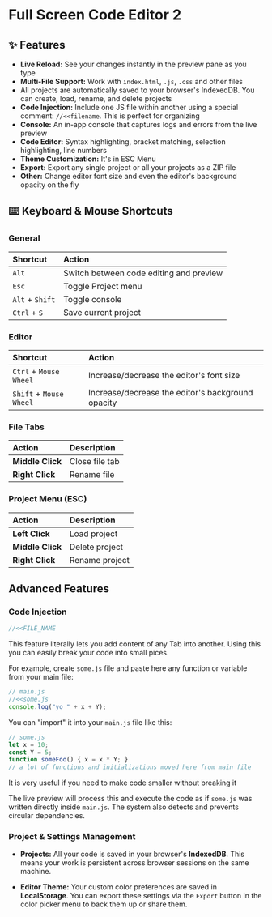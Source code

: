 # Full Screen Code Editor 2

## ✨ Features

*   **Live Reload:** See your changes instantly in the preview pane as you type
*   **Multi-File Support:** Work with `index.html`, `.js`, `.css` and other files
*   All projects are automatically saved to your browser's IndexedDB. You can create, load, rename, and delete projects
*   **Code Injection:** Include one JS file within another using a special comment: `//<<filename`. This is perfect for organizing
*   **Console:** An in-app console that captures logs and errors from the live preview
*   **Code Editor:** Syntax highlighting, bracket matching, selection highlighting, line numbers
*   **Theme Customization:** It's in ESC Menu
*   **Export:** Export any single project or all your projects as a ZIP file
*   **Other:** Change editor font size and even the editor's background opacity on the fly


## ⌨️ Keyboard & Mouse Shortcuts

### General
| Shortcut | Action |
| :--- | :--- |
| `Alt` | Switch between code editing and preview |
| `Esc` | Toggle Project menu |
| `Alt` + `Shift` | Toggle console |
| `Ctrl` + `S` | Save current project |

### Editor
| Shortcut | Action |
| :--- | :--- |
| `Ctrl` + `Mouse Wheel` | Increase/decrease the editor's font size |
| `Shift` + `Mouse Wheel` | Increase/decrease the editor's background opacity |

### File Tabs
| Action | Description |
| :--- | :--- |
| **Middle Click** | Close file tab |
| **Right Click** | Rename file |

### Project Menu (ESC)
| Action | Description |
| :--- | :--- |
| **Left Click** | Load project |
| **Middle Click** | Delete project |
| **Right Click** | Rename project |


##  Advanced Features

### Code Injection

```javascript
//<<FILE_NAME
```

This feature literally lets you add content of any Tab into another. Using this you can easily break your code into small pices.

For example, create `some.js` file and paste here any function or variable from your main file:
```javascript
// main.js
//<<some.js
console.log("yo " + x + Y);
```

You can "import" it into your `main.js` file like this:
```javascript
// some.js
let x = 10;
const Y = 5;
function someFoo() { x = x * Y; }
// a lot of functions and initializations moved here from main file
```
It is very useful if you need to make code smaller without breaking it

The live preview will process this and execute the code as if `some.js` was written directly inside `main.js`. The system also detects and prevents circular dependencies.

### Project & Settings Management

*   **Projects:** All your code is saved in your browser's **IndexedDB**. This means your work is persistent across browser sessions on the same machine.

*   **Editor Theme:** Your custom color preferences are saved in **LocalStorage**. You can export these settings via the `Export` button in the color picker menu to back them up or share them.
